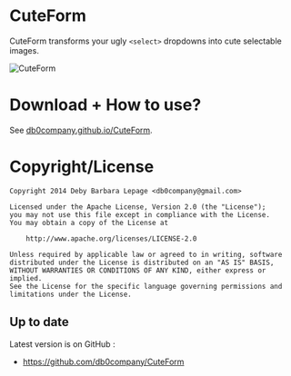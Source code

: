 # CuteForm

CuteForm transforms your ugly `<select>` dropdowns into cute selectable images.

![CuteForm](http://i.imgur.com/9Mv1msm.gif)

Download + How to use?
======================

See [db0company.github.io/CuteForm](http://db0company.github.io/CuteForm/).

Copyright/License
=================

    Copyright 2014 Deby Barbara Lepage <db0company@gmail.com>

    Licensed under the Apache License, Version 2.0 (the "License");
    you may not use this file except in compliance with the License.
    You may obtain a copy of the License at

        http://www.apache.org/licenses/LICENSE-2.0

    Unless required by applicable law or agreed to in writing, software
    distributed under the License is distributed on an "AS IS" BASIS,
    WITHOUT WARRANTIES OR CONDITIONS OF ANY KIND, either express or implied.
    See the License for the specific language governing permissions and
    limitations under the License.

Up to date
----------

Latest version is on GitHub :
 * https://github.com/db0company/CuteForm
